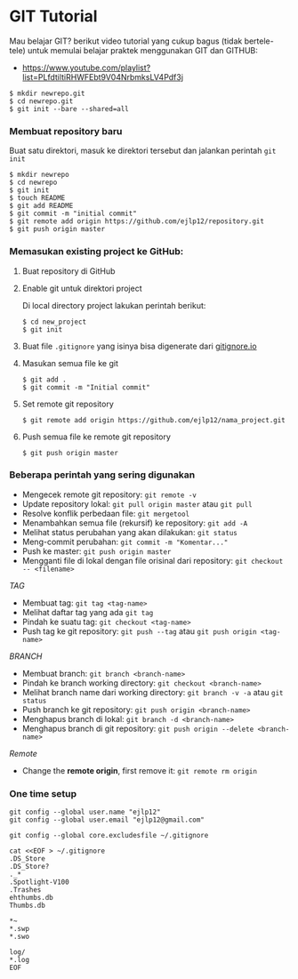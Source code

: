 # GIT Tutorial

Mau belajar GIT? berikut video tutorial yang cukup bagus (tidak bertele-tele) untuk memulai belajar praktek menggunakan GIT dan GITHUB:
* https://www.youtube.com/playlist?list=PLfdtiltiRHWFEbt9V04NrbmksLV4Pdf3j

```
$ mkdir newrepo.git
$ cd newrepo.git
$ git init --bare --shared=all
```

### Membuat repository baru

Buat satu direktori, masuk ke direktori tersebut dan jalankan perintah `git init`

```
$ mkdir newrepo
$ cd newrepo
$ git init
$ touch README
$ git add README
$ git commit -m "initial commit"
$ git remote add origin https://github.com/ejlp12/repository.git
$ git push origin master
```

### Memasukan existing project ke GitHub:

1. Buat repository di GitHub

2. Enable git untuk direktori project

   Di local directory project lakukan perintah berikut:
   ```
   $ cd new_project
   $ git init
   ```
3. Buat file `.gitignore` yang isinya bisa digenerate dari [gitignore.io](https://www.gitignore.io/)

4. Masukan semua file ke git

   ```
   $ git add .
   $ git commit -m "Initial commit"
   ```
5. Set remote git repository

   ```
   $ git remote add origin https://github.com/ejlp12/nama_project.git
   ```
6. Push semua file ke remote git repository

   ```
   $ git push origin master
   ```


### Beberapa perintah yang sering digunakan

- Mengecek remote git repository: `git remote -v`
- Update repository lokal: `git pull origin master` atau `git pull`
- Resolve konflik perbedaan file: `git mergetool`
- Menambahkan semua file (rekursif) ke repository: `git add -A `
- Melihat status perubahan yang akan dilakukan: `git status`
- Meng-commit perubahan: `git commit -m "Komentar..."`
- Push ke master: `git push origin master`
- Mengganti file di lokal dengan file orisinal dari repository: `git checkout -- <filename>`

*TAG*
- Membuat tag: `git tag <tag-name>`
- Melihat daftar tag yang ada `git tag`
- Pindah ke suatu tag: `git checkout <tag-name>`
- Push tag ke git repository: `git push --tag` atau `git push origin <tag-name>`

*BRANCH*
- Membuat branch: `git branch <branch-name>`
- Pindah ke branch working directory: `git checkout <branch-name>`
- Melihat branch name dari working directory: `git branch -v -a` atau `git status`
- Push branch ke git repository: `git push origin <branch-name>`
- Menghapus branch di lokal: `git branch -d <branch-name>`
- Menghapus branch di git repository: `git push origin --delete <branch-name>`

*Remote*
- Change the **remote origin**, first remove it: `git remote rm origin`

### One time setup
```
git config --global user.name "ejlp12"
git config --global user.email "ejlp12@gmail.com"
```

```
git config --global core.excludesfile ~/.gitignore

cat <<EOF > ~/.gitignore
.DS_Store
.DS_Store?
._*
.Spotlight-V100
.Trashes
ehthumbs.db
Thumbs.db

*~
*.swp
*.swo

log/
*.log
EOF
```
